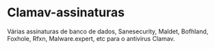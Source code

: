 # Clamav-assinaturas
Várias assinaturas de banco de dados, Sanesecurity, Maldet, Bofhland, Foxhole, Rfxn, Malware.expert, etc para o  antivirus Clamav.
